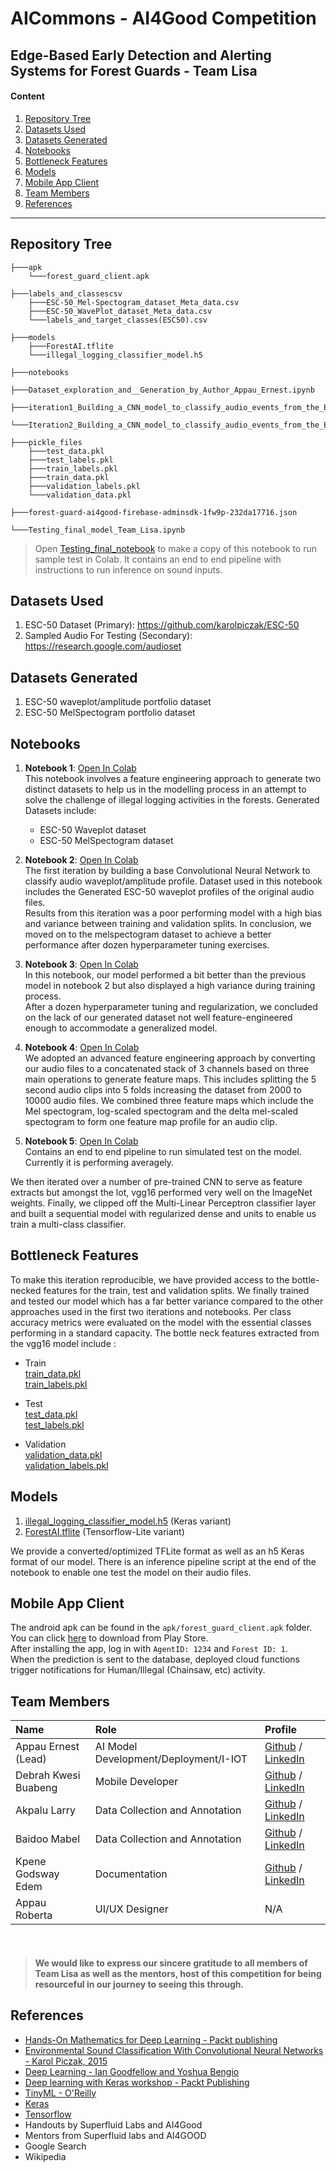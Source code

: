 # AICommons - AI4Good Competition 
## Edge-Based Early Detection and Alerting Systems for Forest Guards - Team Lisa


#### Content

1. [Repository Tree](#repo-tree)
2. [Datasets Used](#datasets-used)
3. [Datasets Generated](#datasets-generated)
4. [Notebooks](#notebooks)
5. [Bottleneck Features](#bottleneck-features)
6. [Models](#models)
7. [Mobile App Client](#mobile-app-client)
8. [Team Members](#team-members)
9. [References](#references)

<hr>

## Repository Tree

	
	├───apk
		└───forest_guard_client.apk

	├───labels_and_classescsv
		├───ESC-50_Mel-Spectogram_dataset_Meta_data.csv
		├───ESC-50_WavePlot_dataset_Meta_data.csv
		└───labels_and_target_classes(ESC50).csv
	
	├───models
		├───ForestAI.tflite
		└───illegal_logging_classifier_model.h5
	
	├───notebooks
		├───Dataset_exploration_and__Generation_by_Author_Appau_Ernest.ipynb
		├───iteration1_Building_a_CNN_model_to_classify_audio_events_from_the_ESC_50_WavePlot_dataset.ipynb
		└───Iteration2_Building_a_CNN_model_to_classify_audio_events_from_the_ESC_50_MelSpectogram_dataset.ipynb

	├───pickle_files
		├───test_data.pkl
		├───test_labels.pkl
		├───train_labels.pkl
		├───train_data.pkl
		├───validation_labels.pkl
		└───validation_data.pkl
		
	├───forest-guard-ai4good-firebase-adminsdk-1fw9p-232da17716.json
	
	└───Testing_final_model_Team_Lisa.ipynb


> Open [Testing_final_notebook](https://colab.research.google.com/drive/1IuMvh0sCHniIwgHHNCUNXeH3SWuscEp0?usp=sharing) to make a copy of this notebook to run sample test in Colab. It contains an end to end pipeline with instructions to run inference on sound inputs.

## Datasets Used
1. ESC-50 Dataset (Primary): https://github.com/karolpiczak/ESC-50
2. Sampled Audio For Testing (Secondary): https://research.google.com/audioset

## Datasets Generated
1. ESC-50 waveplot/amplitude portfolio dataset
2. ESC-50 MelSpectogram portfolio dataset

## Notebooks

1. **Notebook 1**: [Open In Colab](https://colab.research.google.com/drive/1cUb_4mp9zQujwEs75m7ZVRKIzXieBqsq?usp=sharing)  
This notebook involves a feature engineering approach to generate two distinct datasets
to help us in the modelling process in an attempt to solve the challenge of illegal logging activities in the forests.
Generated Datasets include:
	- ESC-50 Waveplot dataset
	- ESC-50 MelSpectogram dataset

2. **Notebook 2**: [Open In Colab](https://colab.research.google.com/drive/1seJqPEI2YLDNASsPrShS85QRSKIxrHvK?usp=sharing)  
The first iteration by building a base Convolutional Neural Network to classify 
audio waveplot/amplitude profile.
Dataset used in this notebook includes the Generated ESC-50 waveplot profiles of the original audio files.  
Results from this iteration was a poor performing model with a high bias and variance between training and validation splits. In conclusion, we moved on to the melspectogram dataset to achieve a better performance after dozen hyperparameter tuning exercises.

3. **Notebook 3**: [Open In Colab](https://colab.research.google.com/drive/1lN8Z5dbJYTT8Y531shL3YyFTEe93H1Kf?usp=sharing)  
In this notebook, our model performed a bit better than the previous model in notebook 2 but also displayed a high variance during training process.  
After a dozen hyperparameter tuning and regularization, we concluded on the lack of our generated dataset not well feature-engineered enough to accommodate a generalized model.

4. **Notebook 4**: [Open In Colab](https://colab.research.google.com/drive/1p7iOe5fQz6TeK1YUWbf4A5CbkgsSdn_S?usp=sharing)  
We adopted an advanced feature engineering approach by converting our audio files to a concatenated stack of 3 channels based on three main operations to generate feature maps.
This includes splitting the 5 second audio clips into 5 folds increasing the dataset from 2000 to 10000 audio files. We combined three feature maps which include the Mel spectogram, log-scaled spectogram and the delta mel-scaled spectogram to form one feature map profile for an audio clip.

5. **Notebook 5**: [Open In Colab](https://colab.research.google.com/drive/1IuMvh0sCHniIwgHHNCUNXeH3SWuscEp0?usp=sharing)  
Contains an end to end pipeline to run simulated test on the model. Currently it is performing averagely.

We then iterated over a number of pre-trained CNN to serve as feature extracts but amongst the lot, vgg16 performed very well on the ImageNet weights.
Finally, we clipped off the Multi-Linear Perceptron classifier layer and built a sequential model with regularized dense and units to enable us train a multi-class classifier.

## Bottleneck Features
To make this iteration reproducible, we have provided access to the bottle-necked features for the train, test and validation splits.
We finally trained and tested our model which has a far better variance compared to the other approaches used in the first two iterations and notebooks.
Per class accuracy metrics were evaluated on the model with the essential classes performing in a standard capacity.
The bottle neck features extracted from the vgg16 model include :

* Train  
[train_data.pkl](https://github.com/LISA-Ghana/forest_guard_ai/blob/master/pickle_files/train_data.pkl)  
[train_labels.pkl](https://github.com/LISA-Ghana/forest_guard_ai/blob/master/pickle_files/train_labels.pkl)

* Test  
[test_data.pkl](https://github.com/LISA-Ghana/forest_guard_ai/blob/master/pickle_files/test_data.pkl)  
[test_labels.pkl](https://github.com/LISA-Ghana/forest_guard_ai/blob/master/pickle_files/test_data.pkl)

* Validation  
[validation_data.pkl](https://github.com/LISA-Ghana/forest_guard_ai/blob/master/pickle_files/validation_data.pkl)  
[validation_labels.pkl](https://github.com/LISA-Ghana/forest_guard_ai/blob/master/pickle_files/validation_labels.pkl)

## Models
1. [illegal_logging_classifier_model.h5](https://github.com/LISA-Ghana/forest_guard_ai/blob/master/Models/illegal_logging_classifier_model.h5) (Keras variant)
2. [ForestAI.tflite](https://github.com/LISA-Ghana/forest_guard_ai/blob/master/models/ForestAI.tflite) (Tensorflow-Lite variant)

We provide a converted/optimized TFLite format as well as an h5 Keras format of our model.
There is an inference pipeline script at the end of the notebook to enable one test the model on their audio files.

## Mobile App Client
The android apk can be found in the `apk/forest_guard_client.apk` folder. You can click [here](https://play.google.com/store/apps/details?id=org.lisa_ghana.forest_guard) to download from Play Store.  
After installing the app, log in with `AgentID: 1234` and `Forest ID: 1`.  
When the prediction is sent to the database, deployed cloud functions trigger notifications for Human/Illegal (Chainsaw, etc) activity.

## Team Members  
  
| Name | Role | Profile |  
| :--- | :--- | :--- |  
| Appau Ernest (Lead) | AI Model Development/Deployment/I-IOT | [Github](https://github.com/kappernie) / [LinkedIn](https://www.linkedin.com/in/appauernestkofimensah/) |  
| Debrah Kwesi Buabeng | Mobile Developer | [Github](https://github.com/Akora-IngDKB) / [LinkedIn](https://www.linkedin.com/in/kwesi-buabeng-debrah) |  
| Akpalu Larry | Data Collection and Annotation | [Github](https://github.com/larry2310) / [LinkedIn](https://www.linkedin.com/in/larry-akpalu-5b3a1a119/) |  
| Baidoo Mabel | Data Collection and Annotation | [Github](https://github.com/GeekiAdubea) / [LinkedIn](https://www.linkedin.com/in/mabel-adubea-baidoo/) |  
| Kpene Godsway Edem | Documentation | [Github](https://github.com/kpegods96) / [LinkedIn](https://www.linkedin.com/in/godsway-edem-kpene-a6542711a/) |  
| Appau Roberta | UI/UX Designer | N/A |  
<br>

> #### We would like to express our sincere gratitude to all members of Team Lisa as well as  the mentors, host of this competition for being resourceful in our journey to seeing this through.

## References
* [Hands-On Mathematics for Deep Learning - Packt publishing](https://www.packtpub.com/product/hands-on-mathematics-for-deep-learning/9781838647292)
* [Environmental Sound Classification With Convolutional Neural Networks - Karol Piczak, 2015](https://www.karolpiczak.com/papers/Piczak2015-ESC-ConvNet.pdf)
* [Deep Learning - Ian Goodfellow and Yoshua Bengio](https://www.deeplearningbook.org/)
* [Deep learning with Keras workshop - Packt Publishing](https://courses.packtpub.com/courses/deep-learning-with-keras)
* [TinyML - O'Reilly](https://www.oreilly.com/library/view/tinyml/9781492052036/)
* [Keras](https://keras.io/)
* [Tensorflow](https://www.tensorflow.org/)
* Handouts by Superfluid Labs and AI4Good
* Mentors from Superfluid labs and AI4GOOD
* Google Search
* Wikipedia
